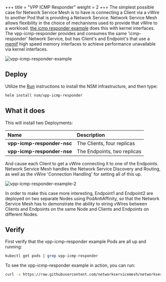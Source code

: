 +++
title = "VPP ICMP Responder"
weight = 2
+++
The simplest possible case for Network Service Mesh is to have is connecting a Client via a vWire to another Pod that is providing a Network Service.
Network Service Mesh allows flexibility in the choice of mechanisms used to provide that vWire to a workload.
[the icmp responder example](/docs/examples/icmp-responder/) does this with kernel interfaces.  The vpp-icmp-responder provides and
consumes the same 'icmp-responder' Network Service, but has Client's and Endpoint's that use a [memif](https://www.youtube.com/watch?v=6aVr32WgY0Q) high speed
memory interfaces to achieve performance unavailable via kernel interfaces.


![vpp-icmp-responder-example](/img/examples/vpp-icmp-responder/vpp-icmp-responder-example.svg)

## Deploy
Utilize the [Run](/docs/setup/run/) instructions to install the NSM infrastructure, and then type:

```bash
helm install nsm/vpp-icmp-responder
```

## What it does

This will install two Deployments:

Name | Description 
:--------|:--------
**vpp-icmp-responder-nsc** | The Clients, four replicas
**vpp-icmp-responder-nse** | The Endpoints, two replicas

And cause each Client to get a vWire connecting it to one of the Endpoints.  Network Service Mesh handles the
Network Service Discovery and Routing, as well as the vWire 'Connection Handling' for setting all of this up.

![vpp-icmp-responder-example-2](/img/examples/vpp-icmp-responder/vpp-icmp-responder-example-2.svg)

In order to make this case more interesting, Endpoint1 and Endpoint2 are deployed on two separate Nodes using
PodAntiAffinity, so that the Network Service Mesh has to demonstrate the ability to string vWires between Clients and
Endpoints on the same Node and Clients and Endpoints on different Nodes.

## Verify

First verify that the vpp-icmp-responder example Pods are all up and running:

```bash
kubectl get pods | grep vpp-icmp-responder
```

To see the vpp-icmp-responder example in action, you can run:

```bash
curl -s https://raw.githubusercontent.com/networkservicemesh/networkservicemesh/master/scripts/nsc_ping_all.sh | bash
```
